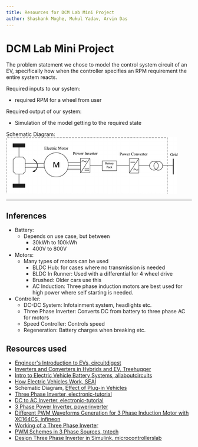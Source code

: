```yaml
---
title: Resources for DCM Lab Mini Project
author: Shashank Moghe, Mukul Yadav, Arvin Das
---
```


# DCM Lab Mini Project

The problem statement we chose to model the control system circuit of an EV,
specifically how when the controller specifies an RPM requirement the entire
system reacts.

Required inputs to our system:
- required RPM for a wheel from user

Required output of our system:
- Simulation of the model getting to the required state

Schematic Diagram:
![Schematic Diagram](./schematic_diagram.png)

---

## Inferences

- Battery:
  - Depends on use case, but between
    - 30kWh to 100kWh
    - 400V to 800V
- Motors:
  - Many types of motors can be used
    - BLDC Hub: for cases where no transmission is needed
    - BLDC In Runner: Used with a differential for 4 wheel drive
    - Brushed: Older cars use this
    - AC Induction: Three phase induction motors are best used for high power
    where self starting is needed.
- Controller:
  - DC-DC System: Infotainment system, headlights etc.
  - Three Phase Inverter: Converts DC from battery to three phase AC for motors
  - Speed Controller: Controls speed
  - Regeneration: Battery charges when breaking etc.

## Resources used

- [Engineer's Introduction to EVs, circuitdigest](https://circuitdigest.com/article/an-engineers-introduction-to-electric-vehicles)
- [Inverters and Converters in Hybrids and EV, Treehugger](https://www.treehugger.com/how-inverters-and-converters-work-85612)
- [Intro to Electric Vehicle Battery Systems, allaboutcircuits](https://www.allaboutcircuits.com/technical-articles/introduction-to-electric-vehicle-battery-systems/)
- [How Electric Vehicles Work, SEAI](https://www.seai.ie/technologies/electric-vehicles/what-is-an-electric-vehicle/how-electric-vehicles-work/#:~:text=use%20AC%20power.-,Inverter,frequency%20of%20the%20alternating%20current.)
- Schematic Diagram, [Effect of Plug-in Vehicles](https://www.researchgate.net/figure/Schematic-diagram-of-a-plug-in-electric-vehicle_fig2_283195430)
- [Three Phase Inverter, electronic-tutorial](https://www.electronics-tutorial.net/dc-to-ac-inverter/three-phase-inverter/)
- [DC to AC Inverter, electronic-tutorial](https://www.electronics-tutorial.net/dc-to-ac-inverter/)
- [3 Phase Power Inverter, powerinverter](http://www.powerinverter.org/3-phase-pwm-power-inverter-circuit.html)
- [Different PWM Waveforms Generation for 3 Phase Induction Motor with XC164CS, infineon](https://www.infineon.com/dgdl/AP1609710_different_PWM_for_three_phase_ACIM.pdf?fileId=db3a304412b407950112b40a1bf20453)
- [Working of a Three Phase Inverter](https://circuitdigest.com/tutorial/three-phase-inverter-circuit-diagram-120-degree-and-180-degree-conduction-mode)
- [PWM Schemes in 3 Phase Sources, tntech](https://www.tntech.edu/engineering/pdf/cesr/ojo/parag/CHAPTER4.pdf)
- [Design Three Phase Inverter in Simulink, microcontrollerslab](https://microcontrollerslab.com/design-three-phase-inverter-using-simulink-matlab/)
